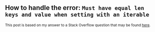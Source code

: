 ## How to handle the error: `Must have equal len keys and value when setting with an iterable`

<sup>This post is based on my answer to a Stack Overflow question that may be found [here](https://stackoverflow.com/a/74651544/19123103).</sup>


